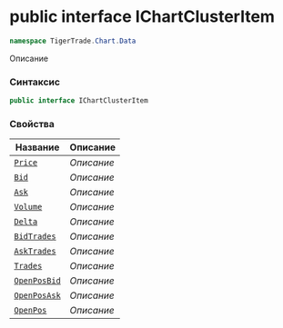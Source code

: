 
# public interface IChartClusterItem
```csharp
namespace TigerTrade.Chart.Data
```



Описание

### Синтаксис
```csharp
public interface IChartClusterItem
```


### Свойства
| Название | Описание |
| --- | --- |
| [`Price`](./IChartClusterItem.cs/Свойства/Price.md) | *Описание* |
| [`Bid`](./IChartClusterItem.cs/Свойства/Bid.md) | *Описание* |
| [`Ask`](./IChartClusterItem.cs/Свойства/Ask.md) | *Описание* |
| [`Volume`](./IChartClusterItem.cs/Свойства/Volume.md) | *Описание* |
| [`Delta`](./IChartClusterItem.cs/Свойства/Delta.md) | *Описание* |
| [`BidTrades`](./IChartClusterItem.cs/Свойства/BidTrades.md) | *Описание* |
| [`AskTrades`](./IChartClusterItem.cs/Свойства/AskTrades.md) | *Описание* |
| [`Trades`](./IChartClusterItem.cs/Свойства/Trades.md) | *Описание* |
| [`OpenPosBid`](./IChartClusterItem.cs/Свойства/OpenPosBid.md) | *Описание* |
| [`OpenPosAsk`](./IChartClusterItem.cs/Свойства/OpenPosAsk.md) | *Описание* |
| [`OpenPos`](./IChartClusterItem.cs/Свойства/OpenPos.md) | *Описание* |



